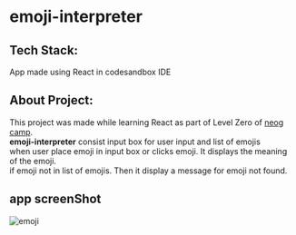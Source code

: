 # emoji-interpreter
## Tech Stack:
App made using React in codesandbox IDE
## About Project:
This project was made while learning React as part of Level Zero of [neog camp](https://neog.camp/guide/home).
<br>
**emoji-interpreter** consist input box for user input and list of emojis
<br>when user place emoji in input box or clicks emoji. It displays the meaning of the emoji.
<br>if emoji not in list of emojis. Then it display a message for emoji not found.


## app screenShot

![emoji](https://user-images.githubusercontent.com/88897390/211183785-c5353210-da32-4cbd-80c6-08dec666d07a.jpg)
